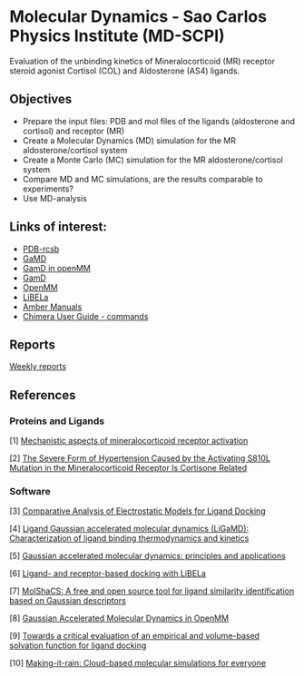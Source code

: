 # Molecular Dynamics - Sao Carlos Physics Institute (MD-SCPI)

Evaluation of the unbinding kinetics of Mineralocorticoid (MR) receptor steroid agonist Cortisol (COL) and Aldosterone (AS4) ligands.


## Objectives

- Prepare the input files: PDB and mol files of the ligands (aldosterone and cortisol) and receptor (MR)
- Create a Molecular Dynamics (MD) simulation for the MR aldosterone/cortisol system
- Create a Monte Carlo (MC) simulation for the MR aldosterone/cortisol system
- Compare MD and MC simulations, are the results comparable to experiments?
- Use MD-analysis

## Links of interest:

- [PDB-rcsb](https://www.rcsb.org/)
- [GaMD](http://miaolab.org/GaMD/)
- [GamD in openMM](https://github.com/ljmartin/openmm_gamd)
- [GamD](https://github.com/MiaoLab20/GaMD-OpenMM)
- [OpenMM](https://github.com/openmm/openmm)
- [LiBELa](https://github.com/alessandronascimento/LiBELa)
- [Amber Manuals](http://ambermd.org/doc12/Amber22.pdf)
- [Chimera User Guide - commands](https://www.cgl.ucsf.edu/chimera/docs/UsersGuide/framecommand.html)


## Reports

[Weekly reports](https://github.com/saguileran/MD-SCPI/tree/main/Reports)


## References

### Proteins and Ligands

[1] [Mechanistic aspects of mineralocorticoid receptor activation](https://reader.elsevier.com/reader/sd/pii/S0085253815468644?token=DD3F83E8E16FA5690227FDF101F9E90AE9B71E9354A0C682904FE8E2C2A683B22EB819B6DF7372B86DDB5F00FBB62164&originRegion=us-east-1&originCreation=20230228185341)

[2] [The Severe Form of Hypertension Caused by the Activating S810L Mutation in the Mineralocorticoid Receptor Is Cortisone Related](https://watermark.silverchair.com/endo0528.pdf?token=AQECAHi208BE49Ooan9kkhW_Ercy7Dm3ZL_9Cf3qfKAc485ysgAAAu4wggLqBgkqhkiG9w0BBwagggLbMIIC1wIBADCCAtAGCSqGSIb3DQEHATAeBglghkgBZQMEAS4wEQQMK5v2TP0Y-8SUBpIfAgEQgIICodyth2S6gBlqVOWW0CtAnSbB78OWCQMRvV7KaKSBbCBvNsiPZMpiVNESTRnrfepOFdX4ayeCV_t85cCUUqCJXYRkPZ-F0liM3EULkwsOaJA0qapMtbzT5la8A4Y6O3bEJlS_4yQ0zhl4LhHQ0vUoK-5He8J8VQXTYtpn2dX456xl5A5fHpkNYvzUmmP2VC3e51jYvWKuHjO60S21RWdYklQkjNAbtIcXxmqU4jZC_pnV7hEPawaETmTKMz5wp4KSMxuiH2jlA5bLP6vEkmJjwUlpQZkkpGxLdJegPkQ-xgqoeYDIwQkzCxNCKA30DazfkX6T2NqgjkMBjykCnEjThBAyznlKQc2-88ZVb80MB6u4Jq47cmhdapxjbfEZ0TWpDlmFobydg6MuVdUXcfFMfNlX6WNZUmE99HTpsVKykciHCyV4jYdzdJaXlzdZaX0r8dK1mQOn_Ya9Kgo3cepjoNEnv0pZ4L7XxwjKyW6hq8__-crepJRQRS67oCYh2nt-KF3XO0sUXG1LwEuUkGx_FEljaJct-iI2-Whm2J7LraJRUnt1MFaf-R3iCY9JgOJUQ9SyD-M2Nfmk0VVcCoR0grtE3AGOF6CMguzQ4S8Ms98736ark-2wZNM_UmMFCl3V84WLqq6XRQ7MA5-qbvx54OXTNXscSPzbw74rY0TMBFYPwNZycvHrpcM33i33cLvOJmQ6M_pX0etmoiv1un9dN-hji_DYu6vhKm__YzsfSZJM5nKNsIle7_PZS5p9-nv-LQIAvg7-w4gV4jQb6JHIfOhI_bmzOmL62Mi1JJ8jSN1JOE2DTUA8PiV1bRawB3AjZdzVBoT6Zrr7mS2Shf0BPJIs0PBRa_yCC9y1II81s_---m2dLbrwEgL7qIZDA3QWtwg)


### Software

[3] [Comparative Analysis of Electrostatic Models for Ligand Docking](https://www.frontiersin.org/articles/10.3389/fmolb.2019.00052/full)

[4] [Ligand Gaussian accelerated molecular dynamics (LiGaMD):
Characterization of ligand binding thermodynamics and kinetics](https://www.biorxiv.org/content/10.1101/2020.04.20.051979v1.full.pdf)

[5] [Gaussian accelerated molecular dynamics: principles and applications](http://miaolab.org/library/documents/2021-WIREs_GaMD.pdf)

[6] [Ligand- and receptor-based docking with LiBELa](https://pubmed.ncbi.nlm.nih.gov/26141308/)

[7] [MolShaCS: A free and open source tool for ligand similarity identification based
on Gaussian descriptors](https://reader.elsevier.com/reader/sd/pii/S0223523412006824?token=505CA34938BA9801282431D305185F62931911820538A228E6B97282A877D9F8E0EDF1194E046E02FB60090D0D93B694&originRegion=us-east-1&originCreation=20230224192727)

[8] [Gaussian Accelerated Molecular Dynamics in OpenMM](https://pubs.acs.org/doi/pdf/10.1021/acs.jpcb.2c03765)

[9] [Towards a critical evaluation of an empirical and volume-based solvation function for ligand docking](https://journals.plos.org/plosone/article?id=10.1371/journal.pone.0174336)

[10] [Making-it-rain: Cloud-based molecular simulations for everyone](https://zenodo.org/record/5196783#.Y_z-0rTMK3w)
